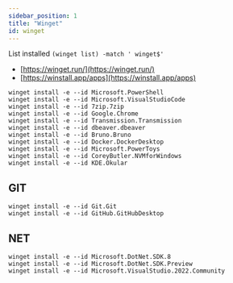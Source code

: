 ```yaml
---
sidebar_position: 1
title: "Winget"
id: winget
---
```


List installed `(winget list) -match ' winget$'`

- [https://winget.run/](https://winget.run/)
- [https://winstall.app/apps](https://winstall.app/apps)

```shell
winget install -e --id Microsoft.PowerShell
winget install -e --id Microsoft.VisualStudioCode
winget install -e --id 7zip.7zip
winget install -e --id Google.Chrome
winget install -e --id Transmission.Transmission
winget install -e --id dbeaver.dbeaver
winget install -e --id Bruno.Bruno
winget install -e --id Docker.DockerDesktop
winget install -e --id Microsoft.PowerToys
winget install -e --id CoreyButler.NVMforWindows
winget install -e --id KDE.Okular
```

## GIT

```shell
winget install -e --id Git.Git
winget install -e --id GitHub.GitHubDesktop
```

## NET

```shell
winget install -e --id Microsoft.DotNet.SDK.8
winget install -e --id Microsoft.DotNet.SDK.Preview
winget install -e --id Microsoft.VisualStudio.2022.Community
```

